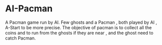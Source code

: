 # AI-Pacman
A Pacman game run by AI.
Few ghosts and a Pacman , both played by AI , A-Start to be more precise.
The objective of pacman is to collect all the coins and to run from the ghosts if they are near , and the ghost need to catch Pacman.


